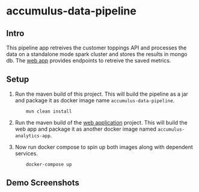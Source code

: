 # accumulus-data-pipeline

## Intro

This pipeline app retreives the customer toppings API and processes the data on a standalone mode spark cluster and stores the results in mongo db. 
The [web app](https://github.com/kbobbili/accumulus-analytics-app) provides endpoints to retreive the saved metrics.

## Setup


1) Run the maven build of this project. This will build the pipeline as a jar and package it as docker image name `accumulus-data-pipeline`.
    ```
        mvn clean install
    ```

2) Run the maven build of the [web application](https://github.com/kbobbili/accumulus-analytics-app) project. This will build the web app and package it as another docker image named `accumulus-analytics-app`. 


3) Now run docker compose to spin up both images along with dependent services. 
    ```
        docker-compose up
    ```
    
## Demo Screenshots



